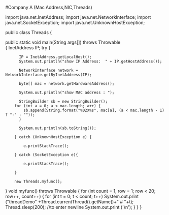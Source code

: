 #Company A (Mac Address,NIC,Threads)

import java.net.InetAddress;
import java.net.NetworkInterface;
import java.net.SocketException;
import java.net.UnknownHostException;

public class Threads 
{
	
   public static void main(String args[]) throws Throwable  
   {
	   InetAddress IP;
		try {
		
		  
          IP = InetAddress.getLocalHost();
          System.out.println("show IP Address:  " + IP.getHostAddress());
          
          NetworkInterface network = NetworkInterface.getByInetAddress(IP);
        
          byte[] mac = network.getHardwareAddress();
          
          System.out.println("show MAC address : ");
          
          StringBuilder sb = new StringBuilder();
		for (int a = 0; a < mac.length; a++) {
			sb.append(String.format("%02X%s", mac[a], (a < mac.length - 1) ? "-" : ""));		
          }
          
          System.out.println(sb.toString());
				
		} catch (UnknownHostException e) {
			
			e.printStackTrace();
			
		} catch (SocketException e){
				
			e.printStackTrace();
				
		}
		
		new Threads.myfunc();
   }
   void myfunc() throws Throwable
   {
   for (int count = 1, row = 1; row < 20; row++, count++)
	      {
	      for (int t = 0; t < count; t++)
	                System.out.print ("threadDemo" +Thread.currentThread().getName()+" # "+t);
         Thread.sleep(200);
	           //to enter newline
	           System.out.print ('\n');
	         }
   }
}


